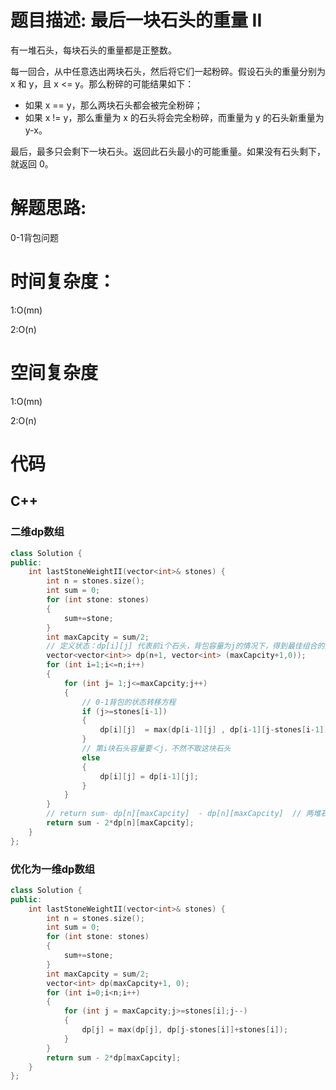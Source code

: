# 题目描述:  最后一块石头的重量 II

有一堆石头，每块石头的重量都是正整数。

每一回合，从中任意选出两块石头，然后将它们一起粉碎。假设石头的重量分别为 x 和 y，且 x <= y。那么粉碎的可能结果如下：

  - 如果 x == y，那么两块石头都会被完全粉碎；
  - 如果 x != y，那么重量为 x 的石头将会完全粉碎，而重量为 y 的石头新重量为 y-x。
  
最后，最多只会剩下一块石头。返回此石头最小的可能重量。如果没有石头剩下，就返回 0。

# 解题思路:
0-1背包问题

# 时间复杂度：
  1:O(mn)
  
  2:O(n)
# 空间复杂度
  1:O(mn)
  
  2:O(n)
  
# 代码

## C++
### 二维dp数组
```c++
class Solution {
public:
    int lastStoneWeightII(vector<int>& stones) {
        int n = stones.size();
        int sum = 0;
        for (int stone: stones)
        {
            sum+=stone;
        }
        int maxCapcity = sum/2;
        // 定义状态：dp[i][j] 代表前i个石头，背包容量为j的情况下，得到最佳组合的重量
        vector<vector<int>> dp(n+1, vector<int> (maxCapcity+1,0));
        for (int i=1;i<=n;i++)
        {
            for (int j= 1;j<=maxCapcity;j++)
            {
                // 0-1背包的状态转移方程
                if (j>=stones[i-1])
                {
                    dp[i][j]  = max(dp[i-1][j] , dp[i-1][j-stones[i-1]]+stones[i-1]);
                }
                // 第i块石头容量要＜j，不然不取这块石头
                else
                {
                    dp[i][j] = dp[i-1][j];
                }
            }
        }
        // return sum- dp[n][maxCapcity]  - dp[n][maxCapcity]  // 两堆石头之差
        return sum - 2*dp[n][maxCapcity];
    }
};
```
### 优化为一维dp数组
```c++
class Solution {
public:
    int lastStoneWeightII(vector<int>& stones) {
        int n = stones.size();
        int sum = 0;
        for (int stone: stones)
        {
            sum+=stone;
        }
        int maxCapcity = sum/2;
        vector<int> dp(maxCapcity+1, 0);
        for (int i=0;i<n;i++)
        {
            for (int j = maxCapcity;j>=stones[i];j--)
            {
                dp[j] = max(dp[j], dp[j-stones[i]]+stones[i]);
            }
        }
        return sum - 2*dp[maxCapcity];
    }
};
```
